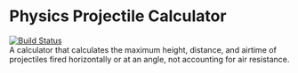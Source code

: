 # Physics Projectile Calculator
[![Build Status](https://travis-ci.com/asd1o1/physics-projectile-calculator.svg?branch=master)](https://travis-ci.com/asd1o1/physics-projectile-calculator)<br>
 A calculator that calculates the maximum height, distance, and airtime of projectiles fired horizontally or at an angle, not accounting for air resistance.
